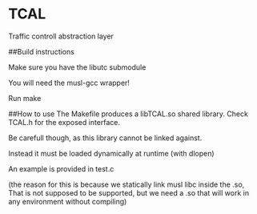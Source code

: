 # TCAL
Traffic controll abstraction layer

##Build instructions

Make sure you have the libutc submodule

You will need the musl-gcc wrapper!

Run make

##How to use
The Makefile produces a libTCAL.so shared library.
Check TCAL.h for the exposed interface.

Be carefull though, as this library cannot be linked against.

Instead it must be loaded dynamically at runtime (with dlopen)

An example is provided in test.c

(the reason for this is because we statically link musl libc inside the .so, 
That is not supposed to be supported, but we need a .so that will work in any environment without compiling)

